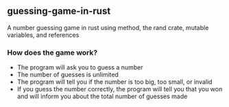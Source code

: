 ## guessing-game-in-rust

A number guessing game in rust using method, the rand crate, mutable variables, and references

### How does the game work?

- The program will ask you to guess a number
- The number of guesses is unlimited
- The program will tell you if the number is too big, too small, or invalid
- If you guess the number correctly, the program will tell you that you won and will inform you about the total number of guesses made
